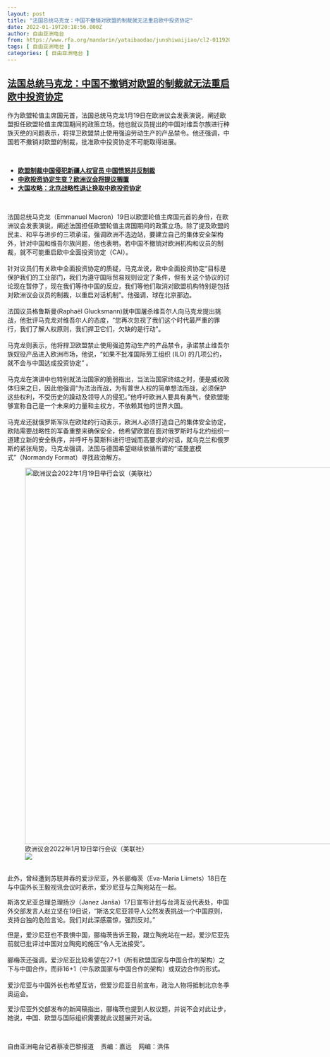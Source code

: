 ```yaml
---
layout: post
title: "法国总统马克龙：中国不撤销对欧盟的制裁就无法重启欧中投资协定"
date: 2022-01-19T20:18:56.000Z
author: 自由亚洲电台
from: https://www.rfa.org/mandarin/yataibaodao/junshiwaijiao/cl2-01192022133844.html
tags: [ 自由亚洲电台 ]
categories: [ 自由亚洲电台 ]
---
```

<!--1642623536000-->
[法国总统马克龙：中国不撤销对欧盟的制裁就无法重启欧中投资协定](https://www.rfa.org/mandarin/yataibaodao/junshiwaijiao/cl2-01192022133844.html)
------

<div>
<p></p><p>作为欧盟轮值主席国元首，法国总统马克龙1月19日在欧洲议会发表演说，阐述欧盟担任欧盟轮值主席国期间的政策立场。他也就议员提出的中国对维吾尔族进行种族灭绝的问题表示，将捍卫欧盟禁止使用强迫劳动生产的产品禁令。他还强调，中国若不撤销对欧盟的制裁，批准欧中投资协定不可能取得进展。</p><p><br/></p><ul><li><a href="https://www.rfa.org/mandarin/yataibaodao/junshiwaijiao/cl-03222021161621.html"><strong>欧盟制裁中国侵犯新疆人权官员 中国愤怒并反制裁</strong></a></li><li><strong><a href="https://www.rfa.org/mandarin/Xinwen/4-05092021134757.html">中欧投资协定生变？欧洲议会将提议搁置</a></strong></li><li><strong><a href="https://www.rfa.org/mandarin/zhuanlan/daguogonglue/dip-01082021091511.html">大国攻略：北京战略性退让换取中欧投资协定</a></strong></li></ul><p><br/></p><p>法国总统马克龙（Emmanuel Macron）19日以欧盟轮值主席国元首的身份，在欧洲议会发表演说，阐述法国担任欧盟轮值主席国期间的政策立场。除了提及欧盟的民主、和平与进步的三项承诺，强调欧洲不选边站，要建立自己的集体安全架构外，针对中国和维吾尔族问题，他也表明，若中国不撤销对欧洲机构和议员的制裁，就不可能重启欧中全面投资协定（CAI）。<br/><br/>针对议员们有关欧中全面投资协定的质疑，马克龙说，欧中全面投资协定“目标是保护我们的工业部门，我们为遵守国际贸易规则设定了条件，但有关这个协议的讨论现在暂停了，现在我们等待中国的反应，我们等他们取消对欧盟机构特别是包括对欧洲议会议员的制裁，以重启对话机制”。他强调，球在北京那边。<br/><br/>法国议员格鲁斯曼(Raphaël Glucksmann)就中国屠杀维吾尔人向马克龙提出挑战，他批评马克龙对维吾尔人的态度，“您再次忽视了我们这个时代最严重的罪行，我们了解人权原则，我们捍卫它们，欠缺的是行动”。<br/><br/>马克龙则表示，他将捍卫欧盟禁止使用强迫劳动生产的产品禁令，承诺禁止维吾尔族奴役产品进入欧洲市场，他说，“如果不批准国际劳工组织 (ILO) 的几项公约，就不会与中国达成投资协定” 。<br/><br/>马克龙在演讲中也特别就法治国家的脆弱指出，当法治国家终结之时，便是威权政体归来之日，因此他强调“为法治而战，为有普世人权的简单想法而战，必须保护这些权利，不受历史的躁动及领导人的侵犯。”他呼吁欧洲人要具有勇气，使欧盟能够宣称自己是一个未来的力量和主权方，不依赖其他的世界大国。<br/><br/>马克龙还就俄罗斯军队在欧陆的行动表示，欧洲人必须打造自己的集体安全协定，欧陆需要战略性的军备重整来确保安全，他希望欧盟在面对俄罗斯时与北约组织一道建立新的安全秩序，并呼吁与莫斯科进行坦诚而高要求的对话，就乌克兰和俄罗斯的紧张局势，马克龙强调，法国与德国希望继续依循所谓的“诺曼底模式”（Normandy Format）寻找政治解方。</p><p><figure class="image-richtext image-inline captioned" style="width:1280px;"><img alt="欧洲议会2022年1月19日举行会议（美联社）" height="853" src="https://www.rfa.org/mandarin/yataibaodao/junshiwaijiao/cl2-01192022133844.html/cl0119a.jpg/@@images/21817dba-b668-403b-91ab-3bc3bb5839d5.jpeg" title="cl0119a.jpg" width="1280"/><figcaption class="image-caption">欧洲议会2022年1月19日举行会议（美联社）</figcaption><small></small><div id="zoomattribute"><a data-caption="欧洲议会2022年1月19日举行会议（美联社）" data-fancybox="" href="https://www.rfa.org/mandarin/yataibaodao/junshiwaijiao/cl2-01192022133844.html/cl0119a.jpg" id="single_image" title="欧洲议会2022年1月19日举行会议（美联社）"><img src="/++plone++rfa-resources/img/icon-zoom.png"/></a></div></figure><br/>此外，曾经遭到苏联并吞的爱沙尼亚，外长郦梅茨（Eva-Maria Liimets）18日在与中国外长王毅视讯会议时表示，爱沙尼亚与立陶宛站在一起。</p><p>斯洛文尼亚总理总理扬沙（Janez Janša）17日宣布计划与台湾互设代表处，中国外交部发言人赵立坚在19日说，“斯洛文尼亚领导人公然发表挑战一个中国原则，支持台独的危险言论。我们对此深感震惊，强烈反对。”</p><p>但是，爱沙尼亚也不畏惧中国，郦梅茨告诉王毅，跟立陶宛站在一起，爱沙尼亚先前就已批评过中国对立陶宛的施压“令人无法接受”。<br/><br/>郦梅茨还强调，爱沙尼亚比较希望在27+1（所有欧盟国家与中国合作的架构）之下与中国合作，而非16+1（中东欧国家与中国合作的架构）或双边合作的形式。<br/><br/>爱沙尼亚与中国外长也希望互访，但爱沙尼亚日前宣布，政治人物将抵制北京冬季奥运会。</p><p>爱沙尼亚外交部发布的新闻稿指出，郦梅茨也提到人权议题，并说不会对此让步，她说，中国、欧盟与国际组织需要就此议题展开对话。</p><p><br/></p><p>自由亚洲电台记者蔡凌巴黎报道    责编：嘉远    网编：洪伟</p>
</div>
